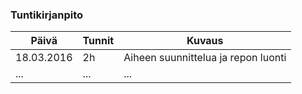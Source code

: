 ### Tuntikirjanpito
Päivä | Tunnit | Kuvaus
--------------- | ----- | ------
18.03.2016 | 2h | Aiheen suunnittelua ja repon luonti
... | ... | ...
